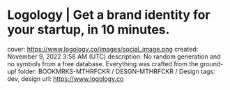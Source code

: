 # Logology | Get a brand identity for your startup, in 10 minutes.

cover: https://www.logology.co/images/social_image.png
created: November 9, 2022 3:58 AM (UTC)
description: No random generation and no symbols from a free database. Everything was crafted from the ground-up!
folder: BOOKMRKS-MTHRFCKR / DESGN-MTHRFCKR / Design
tags: dev, design
url: https://www.logology.co